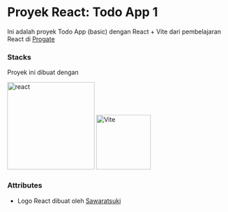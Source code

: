 # Proyek React: Todo App 1

Ini adalah proyek Todo App (basic) dengan React + Vite dari pembelajaran React di [Progate](https://progate.com/)

### Stacks
Proyek ini dibuat dengan
<div>
    <img src="https://raw.githubusercontent.com/SAWARATSUKI/KawaiiLogos/main/React/React.png" width="200px" alt="react" draggable="false"/>
    <img src="https://vitejs.dev/logo.svg" width="125px" alt="Vite" draggable="false"/>
</div>

### Attributes
- Logo React dibuat oleh [Sawaratsuki](https://github.com/SAWARATSUKI/KawaiiLogos)